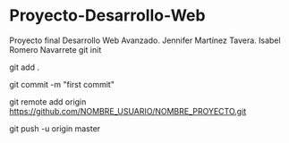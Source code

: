 # Proyecto-Desarrollo-Web
Proyecto final Desarrollo Web Avanzado. Jennifer Martínez Tavera. Isabel Romero Navarrete
git init

git add .

git commit -m "first commit"

git remote add origin https://github.com/NOMBRE_USUARIO/NOMBRE_PROYECTO.git

git push -u origin master

